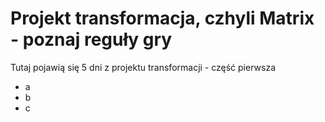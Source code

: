 # Projekt transformacja, czhyli Matrix - poznaj reguły gry

Tutaj pojawią się 5 dni z projektu transformacji - część pierwsza
- a
- b
- c
